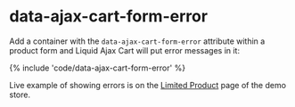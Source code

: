 # data-ajax-cart-form-error

Add a container with the `data-ajax-cart-form-error` attribute within a product form and Liquid Ajax Cart will put error messages in it:

{% include 'code/data-ajax-cart-form-error' %}

Live example of showing errors is on the [Limited Product](https://liquid-ajax-cart.myshopify.com/products/limited-product) page of the demo store.

